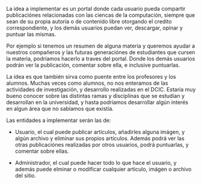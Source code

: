 La idea a implementar es un portal donde cada usuario pueda compartir publicaciónes relacionadas con las ciencas de la computación, siempre que sean de su propia autoría o de contenido libre otorgando el credito correspondiente, y los demás usuarios puedan ver, descargar, opinar y puntuar las mismas. 

Por ejemplo si tenemos un resumen de alguna materia y queremos ayudar a nuestros compañeros y las futuras generaciónes de estudiantes que cursen la materia, podríamos hacerlo a traves del portal. Donde los demás usuarios podrán ver la publicación, comentar sobre ella, e inclusive puntuarlas.

La idea es que también sirva como puente entre los profesores y los alumnos. Muchas veces como alumnos, no nos enteramos de las actividades de investigación, y desarrollo realizadas en el DCIC. Estaría muy bueno conocer sobre las distintas ramas y disciplinas que se estudian y desarrollan en la universidad, y hasta podríamos desarrollar algún interés en algun área que no sabíamos que existía.

Las entidades a implementar serán las de:
	
* Usuario, el cual puede publicar articulos, añadirles alguna imágen, y algún archivo y eliminar sus propios articulos. Además podrá ver las otras publicaciónes realizadas por otros usuarios, podrá puntuarlas, y comentar sobre ellas.
	
* Administrador, el cual puede hacer todo lo que hace el usuario, y además puede elminar o modificar cualquier articulo, imágen o archivo del sitio.
